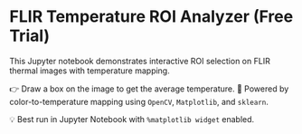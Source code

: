 # FLIR Temperature ROI Analyzer (Free Trial)

This Jupyter notebook demonstrates interactive ROI selection on FLIR thermal images with temperature mapping.

👉 Draw a box on the image to get the average temperature.
🧠 Powered by color-to-temperature mapping using `OpenCV`, `Matplotlib`, and `sklearn`.

💡 Best run in Jupyter Notebook with `%matplotlib widget` enabled.
